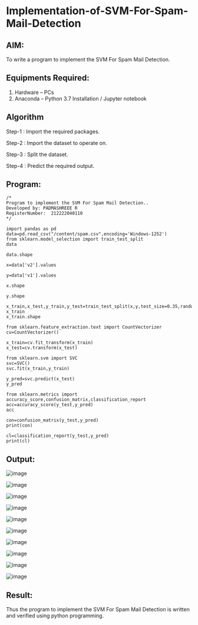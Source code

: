# Implementation-of-SVM-For-Spam-Mail-Detection

## AIM:
To write a program to implement the SVM For Spam Mail Detection.

## Equipments Required:
1. Hardware – PCs
2. Anaconda – Python 3.7 Installation / Jupyter notebook

## Algorithm

Step-1 : Import the required packages.

Step-2 : Import the dataset to operate on.

Step-3 : Split the dataset.

Step-4 : Predict the required output.

## Program:
```
/*
Program to implement the SVM For Spam Mail Detection..
Developed by: PADMASHREEE R
RegisterNumber:  212222040110
*/

import pandas as pd
data=pd.read_csv("/content/spam.csv",encoding='Windows-1252')
from sklearn.model_selection import train_test_split
data

data.shape

x=data['v2'].values

y=data['v1'].values

x.shape

y.shape

x_train,x_test,y_train,y_test=train_test_split(x,y,test_size=0.35,random_state=0)
x_train
x_train.shape

from sklearn.feature_extraction.text import CountVectorizer
cv=CountVectorizer()

x_train=cv.fit_transform(x_train)
x_test=cv.transform(x_test)

from sklearn.svm import SVC
svc=SVC()
svc.fit(x_train,y_train)

y_pred=svc.predict(x_test)
y_pred

from sklearn.metrics import accuracy_score,confusion_matrix,classification_report
acc=accuracy_score(y_test,y_pred)
acc

con=confusion_matrix(y_test,y_pred)
print(con)

cl=classification_report(y_test,y_pred)
print(cl)
```

## Output:
![image](https://github.com/PadmashreeRajesh/Implementation-of-SVM-For-Spam-Mail-Detection/assets/119393915/3a4807c1-d7f1-47f3-bc70-2e97426b14ac)

![image](https://github.com/PadmashreeRajesh/Implementation-of-SVM-For-Spam-Mail-Detection/assets/119393915/a8b446f4-fad3-4a96-a441-b3132e3bc8cd)

![image](https://github.com/PadmashreeRajesh/Implementation-of-SVM-For-Spam-Mail-Detection/assets/119393915/a794a596-955e-44b1-9524-fc80da39ac68)

![image](https://github.com/PadmashreeRajesh/Implementation-of-SVM-For-Spam-Mail-Detection/assets/119393915/a91fbb7d-f43c-474b-8d2d-41e5c5984ac0)

![image](https://github.com/PadmashreeRajesh/Implementation-of-SVM-For-Spam-Mail-Detection/assets/119393915/ce71a869-5486-4c48-b7c4-ae4fffa60290)

![image](https://github.com/PadmashreeRajesh/Implementation-of-SVM-For-Spam-Mail-Detection/assets/119393915/99fdf39f-5be7-49e3-b066-c82015939648)

![image](https://github.com/PadmashreeRajesh/Implementation-of-SVM-For-Spam-Mail-Detection/assets/119393915/3a4da2e8-4014-4fe6-8605-ca817d79d3b4)

![image](https://github.com/PadmashreeRajesh/Implementation-of-SVM-For-Spam-Mail-Detection/assets/119393915/c622d80c-113d-4734-b8b4-c1bfb7bd6077)

![image](https://github.com/PadmashreeRajesh/Implementation-of-SVM-For-Spam-Mail-Detection/assets/119393915/ffb57456-7d48-4319-9dec-526e8a2e7f9d)

![image](https://github.com/PadmashreeRajesh/Implementation-of-SVM-For-Spam-Mail-Detection/assets/119393915/5c9b0034-7fa1-41e9-83a7-95fd5af764af)



## Result:

Thus the program to implement the SVM For Spam Mail Detection is written and verified using python programming.

